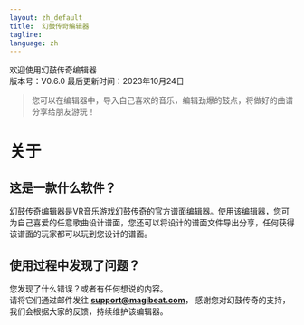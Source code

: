 ```yaml
---
layout: zh_default
title:  幻鼓传奇编辑器
tagline: 
language: zh
---
```


欢迎使用幻鼓传奇编辑器  
版本号：V0.6.0 
最后更新时间：2023年10月24日
> 您可以在编辑器中，导入自己喜欢的音乐，编辑劲爆的鼓点，将做好的曲谱分享给朋友游玩！

# 关于

## **这是一款什么软件？**
幻鼓传奇编辑器是VR音乐游戏[幻鼓传奇](https://www.meta.com/zh-cn/experiences/8516835868391284/?ranking_trace=103487252164253_8516835868391284_SKYLINEWEB_dc2036b1-949c-46ef-8467-673fa223dd97)的官方谱面编辑器。使用该编辑器，您可为自己喜爱的任意歌曲设计谱面，您还可以将设计的谱面文件导出分享，任何获得该谱面的玩家都可以玩到您设计的谱面。  

## **使用过程中发现了问题？**
您发现了什么错误？或者有任何想说的内容。  
请将它们通过邮件发往 **support@magibeat.com**，
感谢您对幻鼓传奇的支持，我们会根据大家的反馈，持续维护该编辑器。
